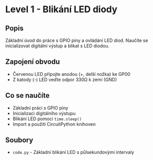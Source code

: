# Level 1 - Blikání LED diody

## Popis
Základní úvod do práce s GPIO piny a ovládání LED diod. Naučíte se inicializovat digitální výstup a blikat s LED diodou.

## Zapojení obvodu
- Červenou LED připojte anodou (+, delší nožka) ke GP00
- Z katody (-) LED veďte odpor 330Ω k zemi (GND)

## Co se naučíte
- Základní práci s GPIO piny
- Inicializaci digitálního výstupu
- Blikání LED pomocí `time.sleep()`
- Import a použití CircuitPython knihoven

## Soubory
- `code.py` - Základní blikání LED s půlsekundovými intervaly
